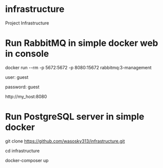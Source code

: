 # infrastructure
Project Infrastructure


# Run RabbitMQ in simple docker web in console

docker run --rm -p 5672:5672 -p 8080:15672 rabbitmq:3-management

user: guest

password: guest

http://my_host:8080


# Run PostgreSQL server in simple docker

git clone https://github.com/wasosky313/infrastructure.git

cd infrastructure

docker-composer up
